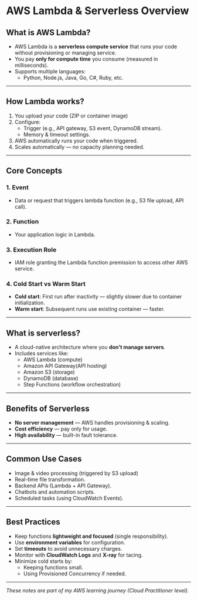 # AWS Lambda & Serverless Overview

## What is AWS Lambda?

- AWS Lambda is a **serverless compute service** that runs your code without provisioning or managing service.
- You pay **only for compute time** you consume (measured in milliseconds).
- Supports multiple languages:
  - Python, Node.js, Java, Go, C#, Ruby, etc.

---

## How Lambda works?

1. You upload your code (ZIP or container image)
2. Configure:
   - Trigger (e.g., API gateway, S3 event, DynamoDB stream).
   - Memory & timeout settings.
3. AWS automatically runs your code when triggered.
4. Scales automatically — no capacity planning needed.

---

## Core Concepts

### 1. Event
- Data or request that triggers lambda function (e.g., S3 file upload, API call).

### 2. Function
- Your application logic in Lambda.

### 3. Execution Role
- IAM role granting the Lambda function premission to access other AWS service.

### 4. Cold Start vs Warm Start
- **Cold start**: First run after inactivity — slightly slower due to container initialization.
- **Warm start**: Subsequent runs use existing container — faster.

---

## What is serverless?
- A cloud-native architecture where you **don't manage servers**.
- Includes services like:
  - AWS Lambda (compute)
  - Amazon API Gateway(API hosting)
  - Amazon S3 (storage)
  - DynamoDB (database)
  - Step Functions (workflow orchestration)
 
---

## Benefits of Serverless
- **No server management** — AWS handles provisioning & scaling.
- **Cost efficiency** — pay only for usage.
- **High availability** — built-in fault tolerance.

---

## Common Use Cases
- Image & video processing (triggered by S3 upload)
- Real-time file transformation.
- Backend APIs (Lambda + API Gateway).
- Chatbots and automation scripts.
- Scheduled tasks (using CloudWatch Events).

---

## Best Practices
- Keep functions **lightweight and focused** (single responsibility).
- Use **environment variables** for configuration.
- Set **timeouts** to avoid unnecessary charges.
- Monitor with **CloudWatch Logs** and **X-ray** for tacing.
- Minimize cold starts by:
  - Keeping functions small.
  - Using Provisioned Concurrency if needed.

---

*These notes are part of my AWS learning journey (Cloud Practitioner level).*
